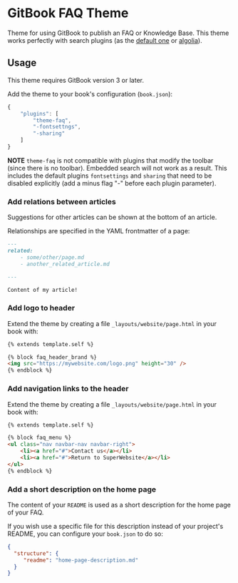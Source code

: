 # GitBook FAQ Theme

Theme for using GitBook to publish an FAQ or Knowledge Base. This theme works perfectly with search plugins (as the [default one](https://github.com/GitbookIO/plugin-search) or [algolia](https://github.com/GitbookIO/plugin-algolia)).

## Usage

This theme requires GitBook version 3 or later.

Add the theme to your book's configuration (`book.json`):

```js
{
    "plugins": [
        "theme-faq",
        "-fontsettngs",
        "-sharing"
    ]
}
```

**NOTE** `theme-faq` is not compatible with plugins that modify the toolbar (since there is no toolbar). Embedded search will not work as a result. This includes the default plugins `fontsettings` and `sharing` that need to be disabled explicitly (add a minus flag "-" before each plugin parameter).

### Add relations between articles

Suggestions for other articles can be shown at the bottom of an article.

Relationships are specified in the YAML frontmatter of a page:

```md
---
related:
    - some/other/page.md
    - another_related_article.md

---

Content of my article!
```

### Add logo to header

Extend the theme by creating a file `_layouts/website/page.html` in your book with:

```html
{% extends template.self %}

{% block faq_header_brand %}
<img src="https://mywebsite.com/logo.png" height="30" />
{% endblock %}
```

### Add navigation links to the header

Extend the theme by creating a file `_layouts/website/page.html` in your book with:

```html
{% extends template.self %}

{% block faq_menu %}
<ul class="nav navbar-nav navbar-right">
    <li><a href="#">Contact us</a></li>
    <li><a href="#">Return to SuperWebsite</a></li>
</ul>
{% endblock %}
```

### Add a short description on the home page

The content of your `README` is used as a short description for the home page of your FAQ.

If you wish use a specific file for this description instead of your project's README, you can configure your `book.json` to do so:

```json
{
  "structure": {
     "readme": "home-page-description.md"
  }
}
```
